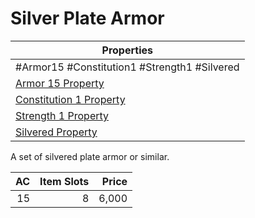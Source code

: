 # Silver Plate Armor

| Properties                                                                      |
| ------------------------------------------------------------------------------- |
| #Armor15 #Constitution1 #Strength1 #Silvered                                    |
| [Armor 15 Property](../Armor%20Properties/Armor%20X%20Property.md)              |
| [Constitution 1 Property](../Armor%20Properties/Constitution%20X%20Property.md) |
| [Strength 1 Property](../Armor%20Properties/Strength%20X%20Property.md)         |
| [Silvered Property](../../../Material%20Properties/Silvered%20Property.md)      |
A set of silvered plate armor or similar.

|  AC | Item Slots | Price |
| --: | ---------: | ----: |
|  15 |          8 | 6,000 |
